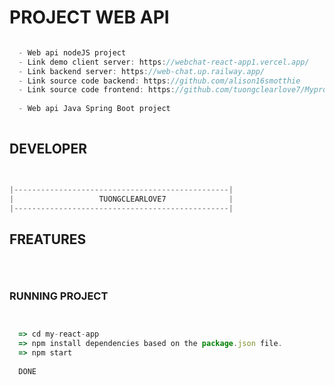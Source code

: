 # PROJECT WEB API

```js

  - Web api nodeJS project
  - Link demo client server: https://webchat-react-app1.vercel.app/
  - Link backend server: https://web-chat.up.railway.app/
  - Link source code backend: https://github.com/alison16smotthie
  - Link source code frontend: https://github.com/tuongclearlove7/MyprojectReactApp1/tree/main/my-react-app
  
  - Web api Java Spring Boot project
  

```

## DEVELOPER

```js


|------------------------------------------------|
|                   TUONGCLEARLOVE7              |
|------------------------------------------------|


```

## FREATURES

```js




```


### RUNNING PROJECT

```js


  => cd my-react-app 
  => npm install dependencies based on the package.json file. 
  => npm start 
  
  DONE


```


















